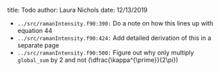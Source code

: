 title: Todo
author: Laura Nichols
date: 12/13/2019

* `../src/ramanIntensity.f90:390:` Do a note on how this lines up with equation 44
* `../src/ramanIntensity.f90:424:` Add detailed derivation of this in a separate page
* `../src/ramanIntensity.f90:500:` Figure out why only multiply `global_sum` by 2 and not \(\dfrac{\kappa^{\prime}}{2\pi}\)

